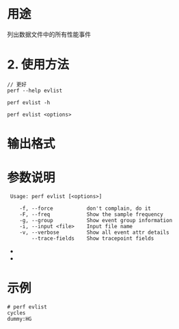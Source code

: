

# 用途

列出数据文件中的所有性能事件

# 2. 使用方法


```
// 更好
perf --help evlist

perf evlist -h
```

```
perf evlist <options>
```

# 输出格式


# 参数说明

```
 Usage: perf evlist [<options>]

    -f, --force           don't complain, do it
    -F, --freq            Show the sample frequency
    -g, --group           Show event group information
    -i, --input <file>    Input file name
    -v, --verbose         Show all event attr details
        --trace-fields    Show tracepoint fields
```

* 
* 

##


# 示例

```
# perf evlist
cycles
dummy:HG
```

